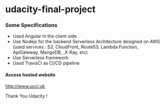 # udacity-final-project

### Some Specifications
- Used Angular in the client side
- Use Nodejs for the backend 
Serverless Architecture designed on AWS (used services : S3, CloudFront, Route53, Lambda Function, ApiGateway, MangoDB, ,X-Ray, etc)
- Use Serverless framework
- Used TravisCi as CI/CD pipeline


#### Access hosted website 
http://www.ucci.uk


Thank You Udacity !
